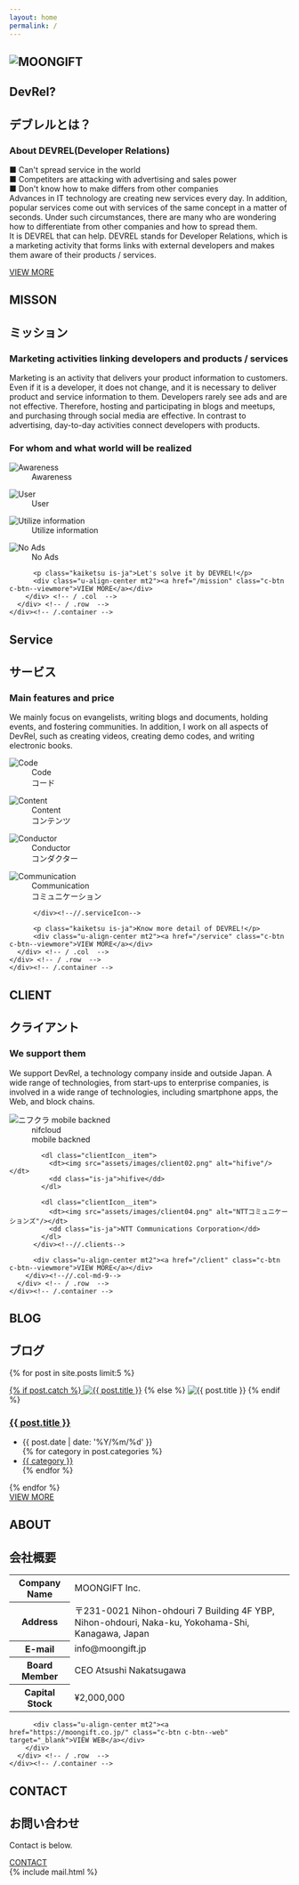 ```yaml
---
layout: home
permalink: /
---
```


<main class="l-main" role="main">
  <section class="tp-hero">
    <h1 class="tp-hero__img-wrapper"><img src="assets/images/logo_topmain.png" alt="MOONGIFT" class="tp-hero__logo" /></h1>
  </section>
  
  <section class="tp-section tp-section--gray">
    <div class="container">
      <div class="row">
        <div class="col-md-3">
          <div class="tp-section-header">
          <h2 class="tp-section-header__title">DevRel?</h2>
            <h2 class="tp-section-header__title-ja is-ja">デブレルとは？</h2>
          </div>
        </div>
        <div class="col-md-9">
          <h3 class="tp-header is-ja">About DEVREL(Developer Relations)</h3>
          <p class="tp-section__text is-ja">
            <span class="tp-section__text-dot">■</span> Can't spread service in the world<br>
            <span class="tp-section__text-dot">■</span> Competiters are attacking with advertising and sales power<br>
            <span class="tp-section__text-dot">■</span> Don't know how to make differs from other companies<br>
            Advances in IT technology are creating new services every day. In addition, popular services come out with services of the same concept in a matter of seconds. Under such circumstances, there are many who are wondering how to differentiate from other companies and how to spread them. <br />
            It is DEVREL that can help. DEVREL stands for Developer Relations, which is a marketing activity that forms links with external developers and makes them aware of their products / services.
          </p>
          <p>
            <div class="u-align-center mt2"><a href="/about" class="c-btn c-btn--viewmore">VIEW MORE</a></div>
          </p>
        </div> <!-- / .col  -->
      </div> <!-- / .row  -->
    </div><!-- /.container -->
  </section>

  <a name="mission"></a>
  <section class="tp-section tp-section">
    <div class="container">
      <div class="row">
        <div class="col-md-3">
          <div class="tp-section-header">
            <h2 class="tp-section-header__title">MISSON</h2>
            <h2 class="tp-section-header__title-ja is-ja">ミッション</h2>
          </div>
        </div>
        <div class="col-md-9">
            <h3 class="tp-header is-ja">Marketing activities linking developers and products / services</h3>
            <p class="tp-section__text is-ja tp-section__text--pc">
            Marketing is an activity that delivers your product information to customers. Even if it is a developer, it does not change, and it is necessary to deliver product and service information to them. Developers rarely see ads and are not effective. Therefore, hosting and participating in blogs and meetups, and purchasing through social media are effective. In contrast to advertising, day-to-day activities connect developers with products.
            </p>
            <h3 class="tp-header is-en">For whom and what world will be realized</h3>
            <div class="missionIcons clearfix">
              <dl class="missionIcons__item">
                <dt><img src="assets/images/mission_mark01.png" alt="Awareness"/></dt>
                <dd class="is-ja">Awareness</dd>
              </dl>
              <dl class="missionIcons__item">
                <dt><img src="assets/images/mission_mark02.png" alt="User"/></dt>
                <dd class="is-ja">User</dd>
              </dl>
              <dl class="missionIcons__item">
                <dt><img src="assets/images/mission_mark03.png" alt="Utilize information"/></dt>
                <dd class="is-ja">Utilize information</dd>
              </dl>
              <dl class="missionIcons__item">
                <dt><img src="assets/images/mission_mark04.png" alt="No Ads"/></dt>
                <dd class="is-ja">No Ads</dd>
              </dl>
            </div><!--//.missionIcons-->

          <p class="kaiketsu is-ja">Let's solve it by DEVREL!</p>
          <div class="u-align-center mt2"><a href="/mission" class="c-btn c-btn--viewmore">VIEW MORE</a></div>
        </div> <!-- / .col  -->
      </div> <!-- / .row  -->
    </div><!-- /.container -->
  </section>

  <a name="service"></a>
  <section class="tp-section tp-section--gray">
    <div class="container">
      <div class="row">
        <div class="col-md-3">
          <div class="tp-section-header"> 
            <h2 class="tp-section-header__title">Service</h2>
            <h2 class="tp-section-header__title-ja is-ja">サービス</h2>
          </div>
        </div>
        <div class="col-md-9">
          <h3 class="tp-header is-ja">Main features and price</h3>
          <p class="tp-section__text is-ja tp-section__text--pc">
          We mainly focus on evangelists, writing blogs and documents, holding events, and fostering communities. In addition, I work on all aspects of DevRel, such as creating videos, creating demo codes, and writing electronic books.
          </p>
          <div class="serviceIcon clearfix">
            <dl class="serviceIcon__item">
              <dt><img src="assets/images/service_icon06.png" alt="Code"/></dt>
              <dd class="serviceIcon__en"><span>C</span>ode</dd>
              <dd class="serviceIcon__ja">コード</dd>
            </dl>
            <dl class="serviceIcon__item">
              <dt><img src="assets/images/service_icon02.png" alt="Content"/></dt>
              <dd class="serviceIcon__en"><span>C</span>ontent</dd>
              <dd class="serviceIcon__ja">コンテンツ</dd>
            </dl>
            <dl class="serviceIcon__item">
              <dt><img src="assets/images/service_icon01.png" alt="Conductor"/></dt>
              <dd class="serviceIcon__en"><span>C</span>onductor</dd>
              <dd class="serviceIcon__ja">コンダクター</dd>
            </dl>
            <dl class="serviceIcon__item">
              <dt><img src="assets/images/service_icon03.png" alt="Communication"/></dt>
              <dd class="serviceIcon__en"><span>C</span>ommunication</dd>
              <dd class="serviceIcon__ja">コミュニケーション</dd>
            </dl>

          </div><!--//.serviceIcon-->

          <p class="kaiketsu is-ja">Know more detail of DEVREL!</p>
          <div class="u-align-center mt2"><a href="/service" class="c-btn c-btn--viewmore">VIEW MORE</a></div>
      </div> <!-- / .col  -->
    </div> <!-- / .row  -->
    </div><!-- /.container -->
  </section>

  <a name="client"></a>
  <section class="tp-section">
    <div class="container">
      <div class="row">
        <div class="col-md-3">
          <div class="tp-section-header">
            <h2 class="tp-section-header__title">CLIENT</h2>
            <h2 class="tp-section-header__title-ja is-ja">クライアント</h2>
          </div>
        </div>
        <div class="col-md-9">
          <h3 class="tp-header is-ja">We support them</h3>
          <p class="tp-section__text is-ja tp-section__text-pc mb4">
          We support DevRel, a technology company inside and outside Japan. A wide range of technologies, from start-ups to enterprise companies, is involved in a wide range of technologies, including smartphone apps, the Web, and block chains.
          </p>
          <div class="clientIcon clearfix">
            <dl class="clientIcon__item">
              <dt><img src="assets/images/client01.png" alt="ニフクラ mobile backned"/></dt>
              <dd class="is-ja">nifcloud<br>mobile backned</dd>
            </dl>

            <dl class="clientIcon__item">
              <dt><img src="assets/images/client02.png" alt="hifive"/></dt>
              <dd class="is-ja">hifive</dd>
            </dl>

            <dl class="clientIcon__item">
              <dt><img src="assets/images/client04.png" alt="NTTコミュニケーションズ"/></dt>
              <dd class="is-ja">NTT Communications Corporation</dd>
            </dl>
          </div><!--//.clients-->

          <div class="u-align-center mt2"><a href="/client" class="c-btn c-btn--viewmore">VIEW MORE</a></div>
        </div><!--//.col-md-9-->
      </div> <!-- / .row  -->
    </div><!-- /.container -->
  </section>



  <a name="blog"></a>
  <section class="tp-section tp-section--gray">
    <div class="container">
      <div class="row">
        <div class="col-md-3">
          <div class="tp-section-header">
            <h2 class="tp-section-header__title">BLOG</h2>
            <h2 class="tp-section-header__title-ja is-ja">ブログ</h2>
          </div>
        </div>
        <div class="col-md-9">
          {% for post in site.posts limit:5 %}
            <div class="blogHead clearfix">
              <p class="blogHead__ph"><a href="{{ post.url }}">
                {% if post.catch %}
                  <img src="/images/articles/{{ post.catch }}" alt="{{ post.title }}" /></a>
                {% else %}
                  <img src="/assets/images/noimage.png" alt="{{ post.title }}" /></a>
                {% endif %}
              </p>
              <div class="blogHead__detail clearfix">
                <h3 class="blogHead__detail__title">
                  <a href="{{ post.url }}">{{ post.title }}</a>
                </h3>
                <ul class="blogHead__detail__meta">
                  <li class="blogHead__detail__date">{{ post.date | date: '%Y/%m/%d' }}</li>
                  {% for category in post.categories %}
                    <li class="blogHead__detail__cat"><a href="/category/{{ category | cgi_escape}}.html">{{ category }}</a></li>
                  {% endfor %}
                </ul>
              </div>
            </div><!--//.blogHead-->
          {% endfor %}
          <div class="u-align-center mt4"><a href="/blog" class="c-btn c-btn--viewmore">VIEW MORE</a></div>
        </div> <!-- / .col  -->
      </div> <!-- / .row  -->
    </div><!-- /.container -->
  </section>

  <a name="about"></a>
  <section class="tp-section">
    <div class="container">
      <div class="row">
        <div class="col-md-3">
          <div class="tp-section-header">
            <h2 class="tp-section-header__title">ABOUT</h2>
            <h2 class="tp-section-header__title-ja is-ja">会社概要</h2>
          </div>
        </div>
        <div class="col-md-9">
          <table>
            <tbody class="c-table__body">
              <tr class="c-table__row">
                <th class="c-table__th is-ja">Company Name</th>
                <td class="c-table__td is-ja">MOONGIFT Inc.</td>
              </tr>
              <tr class="c-table__row">
                <th class="c-table__th is-ja">Address</th>
                <td class="c-table__td is-ja">〒231-0021 Nihon-ohdouri 7 Building 4F YBP, Nihon-ohdouri, Naka-ku, Yokohama-Shi, Kanagawa, Japan</td>
              </tr>
              <tr class="c-table__row">
                <th class="c-table__th is-ja">E-mail</th>
                <td class="c-table__td is-ja">info@moongift.jp</td>
              </tr>
              <tr class="c-table__row">
                <th class="c-table__th is-ja">Board Member</th>
                <td class="c-table__td is-ja">CEO Atsushi Nakatsugawa</td>
              </tr>
              <tr class="c-table__row">
                <th class="c-table__th is-ja">Capital Stock</th>
                <td class="c-table__td is-ja">¥2,000,000</td>
              </tr>
            </tbody>
          </table>

          <div class="u-align-center mt2"><a href="https://moongift.co.jp/" class="c-btn c-btn--web" target="_blank">VIEW WEB</a></div>
        </div>
      </div> <!-- / .row  -->
    </div><!-- /.container -->
  </section>




  <a name="contact"></a>
  <section class="tp-section tp-section--gray">
  <div class="container">
    <div class="row">
      <div class="col-md-3">
        <div class="tp-section-header">
          <h2 class="tp-section-header__title">CONTACT</h2>
          <h2 class="tp-section-header__title-ja is-ja">お問い合わせ</h2>
        </div>
      </div>
      <div class="col-md-9">
          <p class="is-ja">Contact is below.</p>
        <div class="u-align-center mt8"><a href="/contact" class="c-btn c-btn--contact">CONTACT</a></div>
      </div>
    </div> <!-- / .row  -->
  </div><!-- /.container -->
  </section>
  {% include mail.html %}
</main>
